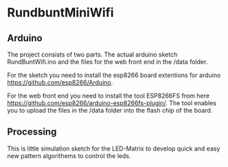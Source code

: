 # RundbuntMiniWifi

## Arduino
The project consists of two parts. The actual arduino sketch RundBuntWifi.ino and the files for the web front end in the /data folder.

For the sketch you need to install the esp8266 board extentions for arduino https://github.com/esp8266/Arduino.

For the web front end you need to install the tool ESP8266FS from here https://github.com/esp8266/arduino-esp8266fs-plugin/.
The tool enables you to upload the files in the /data folder into the flash chip of the board.

## Processing
This is little simulation sketch for the LED-Matrix to develop quick and easy new pattern algorithems to control the leds.
